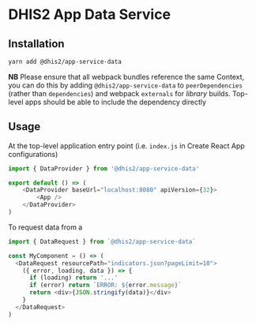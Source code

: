 # DHIS2 App Data Service

## Installation

```sh
yarn add @dhis2/app-service-data
```

**NB** Please ensure that all webpack bundles reference the same Context, you can do this by adding `@dhis2/app-service-data` to `peerDependencies` (rather than `dependencies`) and webpack `externals` for _library_ builds. Top-level apps should be able to include the dependency directly

## Usage

At the top-level application entry point (i.e. `index.js` in Create React App configurations)

```js
import { DataProvider } from '@dhis2/app-service-data'

export default () => (
    <DataProvider baseUrl="localhost:8080" apiVersion={32}>
        <App />
    </DataProvider>
)
```

To request data from a

```js
import { DataRequest } from `@dhis2/app-service-data`

const MyComponent = () => (
  <DataRequest resourcePath="indicators.json?pageLimit=10">
    ({ error, loading, data }) => {
      if (loading) return '...'
      if (error) return `ERROR: ${error.message}`
      return <div>{JSON.stringify(data)}</div>
    }
  </DataRequest>
)
```
